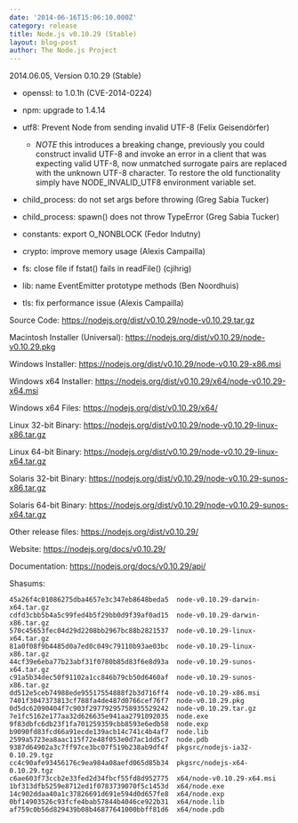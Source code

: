 ```yaml
---
date: '2014-06-16T15:06:10.000Z'
category: release
title: Node.js v0.10.29 (Stable)
layout: blog-post
author: The Node.js Project
---
```


2014.06.05, Version 0.10.29 (Stable)

- openssl: to 1.0.1h (CVE-2014-0224)

- npm: upgrade to 1.4.14

- utf8: Prevent Node from sending invalid UTF-8 (Felix Geisendörfer)
  - _NOTE_ this introduces a breaking change, previously you could construct
    invalid UTF-8 and invoke an error in a client that was expecting valid
    UTF-8, now unmatched surrogate pairs are replaced with the unknown UTF-8
    character. To restore the old functionality simply have NODE_INVALID_UTF8
    environment variable set.

- child_process: do not set args before throwing (Greg Sabia Tucker)

- child_process: spawn() does not throw TypeError (Greg Sabia Tucker)

- constants: export O_NONBLOCK (Fedor Indutny)

- crypto: improve memory usage (Alexis Campailla)

- fs: close file if fstat() fails in readFile() (cjihrig)

- lib: name EventEmitter prototype methods (Ben Noordhuis)

- tls: fix performance issue (Alexis Campailla)

Source Code: https://nodejs.org/dist/v0.10.29/node-v0.10.29.tar.gz

Macintosh Installer (Universal): https://nodejs.org/dist/v0.10.29/node-v0.10.29.pkg

Windows Installer: https://nodejs.org/dist/v0.10.29/node-v0.10.29-x86.msi

Windows x64 Installer: https://nodejs.org/dist/v0.10.29/x64/node-v0.10.29-x64.msi

Windows x64 Files: https://nodejs.org/dist/v0.10.29/x64/

Linux 32-bit Binary: https://nodejs.org/dist/v0.10.29/node-v0.10.29-linux-x86.tar.gz

Linux 64-bit Binary: https://nodejs.org/dist/v0.10.29/node-v0.10.29-linux-x64.tar.gz

Solaris 32-bit Binary: https://nodejs.org/dist/v0.10.29/node-v0.10.29-sunos-x86.tar.gz

Solaris 64-bit Binary: https://nodejs.org/dist/v0.10.29/node-v0.10.29-sunos-x64.tar.gz

Other release files: https://nodejs.org/dist/v0.10.29/

Website: https://nodejs.org/docs/v0.10.29/

Documentation: https://nodejs.org/docs/v0.10.29/api/

Shasums:

```
45a26f4c01086275dba4657e3c347eb8648beda5  node-v0.10.29-darwin-x64.tar.gz
cdfd3cbb5b4a5c99fed4b5f29bb0d9f39af0ad15  node-v0.10.29-darwin-x86.tar.gz
570c45653fec04d29d2208bb2967bc88b2821537  node-v0.10.29-linux-x64.tar.gz
81a0f08f9b4485d0a7ed0c049c79110b93ae03bc  node-v0.10.29-linux-x86.tar.gz
44cf39e6eba77b23abf31f0780b85d83f6e8d93a  node-v0.10.29-sunos-x64.tar.gz
c91a5b34dec50f91102a1cc846b79cb50d6460af  node-v0.10.29-sunos-x86.tar.gz
dd512e5ceb74988ede95517554888f2b3d716ff4  node-v0.10.29-x86.msi
7401f3047373813cf788fa4de487d0766cef76f7  node-v0.10.29.pkg
0d5dc62090404f7c903f29779295758935529242  node-v0.10.29.tar.gz
7e1fc5162e177aa32d626635e941aa2791092035  node.exe
9f83dbfc6db23f1fa701259359cbb8593e6edb58  node.exp
b9090fd83fcd66a91ecde139acb14c741c4b4af7  node.lib
2599a5723ea8aac115f72e48f053e0d7ac1dd5c7  node.pdb
9387d64902a3c7ff97ce3bc07f519b238ab9df4f  pkgsrc/nodejs-ia32-0.10.29.tgz
cc4c90afe93456176c9ea984a08aefd065d85b34  pkgsrc/nodejs-x64-0.10.29.tgz
c6ae603f73ccb2e33fed2d34fbcf55fd8d952775  x64/node-v0.10.29-x64.msi
1bf313dfb5259e8712ed1f0783739070f5c1453d  x64/node.exe
14c902ddaa40a1c37826691d691e594d0d657fe8  x64/node.exp
0bf14903526c93fcfe4bab57844b4046ce922b31  x64/node.lib
af759c0b56d829439b08b46877641000bbff81d6  x64/node.pdb
```
